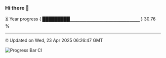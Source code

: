 ### Hi there 👋

⏳ Year progress { █████████▁▁▁▁▁▁▁▁▁▁▁▁▁▁▁▁▁▁▁▁▁ } 30.76 %

---

⏰ Updated on Wed, 23 Apr 2025 06:26:47 GMT

![Progress Bar CI](https://github.com/liununu/liununu/workflows/Progress%20Bar%20CI/badge.svg)
